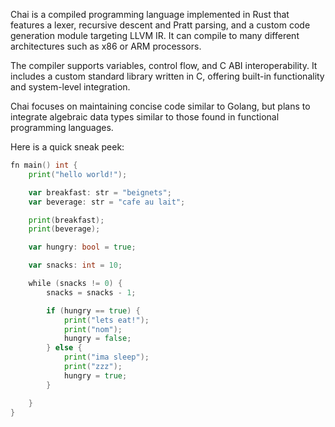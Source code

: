 Chai is a compiled programming language implemented in Rust that features a lexer, recursive descent and Pratt parsing, and a custom code generation module targeting LLVM IR. It can compile to many different architectures such as x86 or ARM processors. 

The compiler supports variables, control flow, and C ABI interoperability. It includes a custom standard library written in C, offering built-in functionality and system-level integration.

Chai focuses on maintaining concise code similar to Golang, but plans to integrate algebraic data types similar to those found in functional programming languages.

Here is a quick sneak peek:

```go
fn main() int {
    print("hello world!");

    var breakfast: str = "beignets";
    var beverage: str = "cafe au lait";

    print(breakfast);
    print(beverage);

    var hungry: bool = true;

    var snacks: int = 10;

    while (snacks != 0) {
        snacks = snacks - 1;

        if (hungry == true) {
            print("lets eat!");
            print("nom");
            hungry = false;
        } else {
            print("ima sleep");
            print("zzz");
            hungry = true;
        }

    }
}
```




